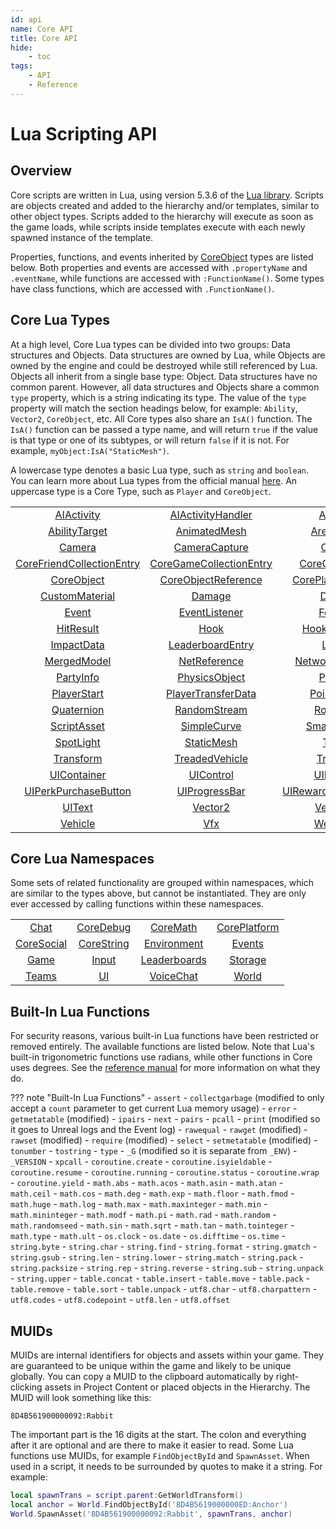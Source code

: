 ```yaml
---
id: api
name: Core API
title: Core API
hide:
    - toc
tags:
    - API
    - Reference
---
```


<style>
  .md-nav--primary .md-nav__link[for=__toc] ~ .md-nav {
    display: none;
  }
</style>

# Lua Scripting API

## Overview

Core scripts are written in Lua, using version 5.3.6 of the [Lua library](https://www.lua.org/manual/5.3/). Scripts are objects created and added to the hierarchy and/or templates, similar to other object types. Scripts added to the hierarchy will execute as soon as the game loads, while scripts inside templates execute with each newly spawned instance of the template.

Properties, functions, and events inherited by [CoreObject](coreobject.md) types are listed below. Both properties and events are accessed with `.propertyName` and `.eventName`, while functions are accessed with `:FunctionName()`. Some types have class functions, which are accessed with `.FunctionName()`.

## Core Lua Types

At a high level, Core Lua types can be divided into two groups: Data structures and Objects. Data structures are owned by Lua, while Objects are owned by the engine and could be destroyed while still referenced by Lua. Objects all inherit from a single base type: Object. Data structures have no common parent. However, all data structures and Objects share a common `type` property, which is a string indicating its type. The value of the `type` property will match the section headings below, for example: `Ability`, `Vector2`, `CoreObject`, etc. All Core types also share an `IsA()` function. The `IsA()` function can be passed a type name, and will return `true` if the value is that type or one of its subtypes, or will return `false` if it is not. For example, `myObject:IsA("StaticMesh")`.

A lowercase type denotes a basic Lua type, such as `string` and `boolean`. You can learn more about Lua types from the official manual [here](https://www.lua.org/manual/5.3/manual.html#2.1 "Lua Manual"). An uppercase type is a Core Type, such as `Player` and `CoreObject`.

|   |   |   |   |
|:-:|:-:|:-:|:-:|
| [AIActivity](../api/aiactivity.md) | [AIActivityHandler](../api/aiactivityhandler.md) | [Ability](../api/ability.md) | [AbilityPhaseSettings](../api/abilityphasesettings.md) |
| [AbilityTarget](../api/abilitytarget.md) | [AnimatedMesh](../api/animatedmesh.md) | [AreaLight](../api/arealight.md) | [Audio](../api/audio.md) |
| [Camera](../api/camera.md) | [CameraCapture](../api/cameracapture.md) | [Color](../api/color.md) | [CoreFriendCollection](../api/corefriendcollection.md) |
| [CoreFriendCollectionEntry](../api/corefriendcollectionentry.md) | [CoreGameCollectionEntry](../api/coregamecollectionentry.md) | [CoreGameInfo](../api/coregameinfo.md) | [CoreMesh](../api/coremesh.md) |
| [CoreObject](../api/coreobject.md) | [CoreObjectReference](../api/coreobjectreference.md) | [CorePlayerProfile](../api/coreplayerprofile.md) | [CurveKey](../api/curvekey.md) |
| [CustomMaterial](../api/custommaterial.md) | [Damage](../api/damage.md) | [Decal](../api/decal.md) | [Equipment](../api/equipment.md) |
| [Event](../api/event.md) | [EventListener](../api/eventlistener.md) | [Folder](../api/folder.md) | [FourWheeledVehicle](../api/fourwheeledvehicle.md) |
| [HitResult](../api/hitresult.md) | [Hook](../api/hook.md) | [HookListener](../api/hooklistener.md) | [IKAnchor](../api/ikanchor.md) |
| [ImpactData](../api/impactdata.md) | [LeaderboardEntry](../api/leaderboardentry.md) | [Light](../api/light.md) | [MaterialSlot](../api/materialslot.md) |
| [MergedModel](../api/mergedmodel.md) | [NetReference](../api/netreference.md) | [NetworkContext](../api/networkcontext.md) | [Object](../api/object.md) |
| [PartyInfo](../api/partyinfo.md) | [PhysicsObject](../api/physicsobject.md) | [Player](../api/player.md) | [PlayerSettings](../api/playersettings.md) |
| [PlayerStart](../api/playerstart.md) | [PlayerTransferData](../api/playertransferdata.md) | [PointLight](../api/pointlight.md) | [Projectile](../api/projectile.md) |
| [Quaternion](../api/quaternion.md) | [RandomStream](../api/randomstream.md) | [Rotation](../api/rotation.md) | [Script](../api/script.md) |
| [ScriptAsset](../api/scriptasset.md) | [SimpleCurve](../api/simplecurve.md) | [SmartAudio](../api/smartaudio.md) | [SmartObject](../api/smartobject.md) |
| [SpotLight](../api/spotlight.md) | [StaticMesh](../api/staticmesh.md) | [Task](../api/task.md) | [Terrain](../api/terrain.md) |
| [Transform](../api/transform.md) | [TreadedVehicle](../api/treadedvehicle.md) | [Trigger](../api/trigger.md) | [UIButton](../api/uibutton.md) |
| [UIContainer](../api/uicontainer.md) | [UIControl](../api/uicontrol.md) | [UIImage](../api/uiimage.md) | [UIPanel](../api/uipanel.md) |
| [UIPerkPurchaseButton](../api/uiperkpurchasebutton.md) | [UIProgressBar](../api/uiprogressbar.md) | [UIRewardPointsMeter](../api/uirewardpointsmeter.md) | [UIScrollPanel](../api/uiscrollpanel.md) |
| [UIText](../api/uitext.md) | [Vector2](../api/vector2.md) | [Vector3](../api/vector3.md) | [Vector4](../api/vector4.md) |
| [Vehicle](../api/vehicle.md) | [Vfx](../api/vfx.md) | [Weapon](../api/weapon.md) | [WorldText](../api/worldtext.md) |

## Core Lua Namespaces

Some sets of related functionality are grouped within namespaces, which are similar to the types above, but cannot be instantiated. They are only ever accessed by calling functions within these namespaces.

|   |   |   |   |
|:-:|:-:|:-:|:-:|
| [Chat](../api/chat.md) | [CoreDebug](../api/coredebug.md) | [CoreMath](../api/coremath.md) | [CorePlatform](../api/coreplatform.md) |
| [CoreSocial](../api/coresocial.md) | [CoreString](../api/corestring.md) | [Environment](../api/environment.md) | [Events](../api/events.md) |
| [Game](../api/game.md) | [Input](../api/input.md) | [Leaderboards](../api/leaderboards.md) | [Storage](../api/storage.md) |
| [Teams](../api/teams.md) | [UI](../api/ui.md) | [VoiceChat](../api/voicechat.md) | [World](../api/world.md) |


## Built-In Lua Functions

For security reasons, various built-in Lua functions have been restricted or removed entirely. The available functions are listed below. Note that Lua's built-in trigonometric functions use radians, while other functions in Core uses degrees. See the [reference manual](https://www.lua.org/manual/5.3/manual.html#6) for more information on what they do.

??? note "Built-In Lua Functions"
    - `assert`
    - `collectgarbage` (modified to only accept a `count` parameter to get current Lua memory usage)
    - `error`
    - `getmetatable` (modified)
    - `ipairs`
    - `next`
    - `pairs`
    - `pcall`
    - `print` (modified so it goes to Unreal logs and the Event log)
    - `rawequal`
    - `rawget` (modified)
    - `rawset` (modified)
    - `require` (modified)
    - `select`
    - `setmetatable` (modified)
    - `tonumber`
    - `tostring`
    - `type`
    - `_G` (modified so it is separate from `_ENV`)
    - `_VERSION`
    - `xpcall`
    - `coroutine.create`
    - `coroutine.isyieldable`
    - `coroutine.resume`
    - `coroutine.running`
    - `coroutine.status`
    - `coroutine.wrap`
    - `coroutine.yield`
    - `math.abs`
    - `math.acos`
    - `math.asin`
    - `math.atan`
    - `math.ceil`
    - `math.cos`
    - `math.deg`
    - `math.exp`
    - `math.floor`
    - `math.fmod`
    - `math.huge`
    - `math.log`
    - `math.max`
    - `math.maxinteger`
    - `math.min`
    - `math.mininteger`
    - `math.modf`
    - `math.pi`
    - `math.rad`
    - `math.random`
    - `math.randomseed`
    - `math.sin`
    - `math.sqrt`
    - `math.tan`
    - `math.tointeger`
    - `math.type`
    - `math.ult`
    - `os.clock`
    - `os.date`
    - `os.difftime`
    - `os.time`
    - `string.byte`
    - `string.char`
    - `string.find`
    - `string.format`
    - `string.gmatch`
    - `string.gsub`
    - `string.len`
    - `string.lower`
    - `string.match`
    - `string.pack`
    - `string.packsize`
    - `string.rep`
    - `string.reverse`
    - `string.sub`
    - `string.unpack`
    - `string.upper`
    - `table.concat`
    - `table.insert`
    - `table.move`
    - `table.pack`
    - `table.remove`
    - `table.sort`
    - `table.unpack`
    - `utf8.char`
    - `utf8.charpattern`
    - `utf8.codes`
    - `utf8.codepoint`
    - `utf8.len`
    - `utf8.offset`

## MUIDs

MUIDs are internal identifiers for objects and assets within your game. They are guaranteed to be unique within the game and likely to be unique globally. You can copy a MUID to the clipboard automatically by right-clicking assets in Project Content or placed objects in the Hierarchy. The MUID will look something like this:

`8D4B561900000092:Rabbit`

The important part is the 16 digits at the start. The colon and everything after it are optional and are there to make it easier to read. Some Lua functions use MUIDs, for example `FindObjectById` and `SpawnAsset`. When used in a script, it needs to be surrounded by quotes to make it a string. For example:

```lua
local spawnTrans = script.parent:GetWorldTransform()
local anchor = World.FindObjectById('8D4B5619000000ED:Anchor')
World.SpawnAsset('8D4B561900000092:Rabbit', spawnTrans, anchor)
```
